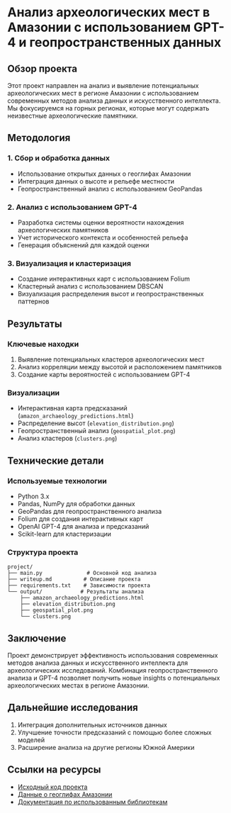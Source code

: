 # Анализ археологических мест в Амазонии с использованием GPT-4 и геопространственных данных

## Обзор проекта

Этот проект направлен на анализ и выявление потенциальных археологических мест в регионе Амазонии с использованием современных методов анализа данных и искусственного интеллекта. Мы фокусируемся на горных регионах, которые могут содержать неизвестные археологические памятники.

## Методология

### 1. Сбор и обработка данных
- Использование открытых данных о геоглифах Амазонии
- Интеграция данных о высоте и рельефе местности
- Геопространственный анализ с использованием GeoPandas

### 2. Анализ с использованием GPT-4
- Разработка системы оценки вероятности нахождения археологических памятников
- Учет исторического контекста и особенностей рельефа
- Генерация объяснений для каждой оценки

### 3. Визуализация и кластеризация
- Создание интерактивных карт с использованием Folium
- Кластерный анализ с использованием DBSCAN
- Визуализация распределения высот и геопространственных паттернов

## Результаты

### Ключевые находки
1. Выявление потенциальных кластеров археологических мест
2. Анализ корреляции между высотой и расположением памятников
3. Создание карты вероятностей с использованием GPT-4

### Визуализации
- Интерактивная карта предсказаний (`amazon_archaeology_predictions.html`)
- Распределение высот (`elevation_distribution.png`)
- Геопространственный анализ (`geospatial_plot.png`)
- Анализ кластеров (`clusters.png`)

## Технические детали

### Используемые технологии
- Python 3.x
- Pandas, NumPy для обработки данных
- GeoPandas для геопространственного анализа
- Folium для создания интерактивных карт
- OpenAI GPT-4 для анализа и предсказаний
- Scikit-learn для кластеризации

### Структура проекта
```
project/
├── main.py              # Основной код анализа
├── writeup.md          # Описание проекта
├── requirements.txt    # Зависимости проекта
└── output/            # Результаты анализа
    ├── amazon_archaeology_predictions.html
    ├── elevation_distribution.png
    ├── geospatial_plot.png
    └── clusters.png
```

## Заключение

Проект демонстрирует эффективность использования современных методов анализа данных и искусственного интеллекта для археологических исследований. Комбинация геопространственного анализа и GPT-4 позволяет получить новые insights о потенциальных археологических местах в регионе Амазонии.

## Дальнейшие исследования

1. Интеграция дополнительных источников данных
2. Улучшение точности предсказаний с помощью более сложных моделей
3. Расширение анализа на другие регионы Южной Америки

## Ссылки на ресурсы

- [Исходный код проекта](https://github.com/your-username/amazon-archaeology)
- [Данные о геоглифах Амазонии](https://www.kaggle.com/datasets/amazon-geoglyphs-sites)
- [Документация по использованным библиотекам](https://docs.python.org/3/) 
